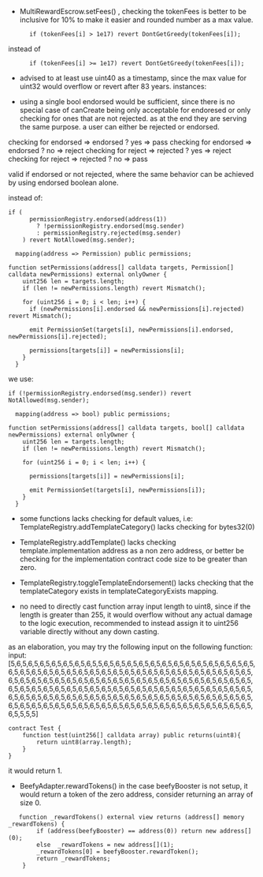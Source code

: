 - MultiRewardEscrow.setFees() , checking the tokenFees is better to be inclusive for 10% to make it easier and rounded number as a max value.
```
      if (tokenFees[i] > 1e17) revert DontGetGreedy(tokenFees[i]);

```
instead of 
```
      if (tokenFees[i] >= 1e17) revert DontGetGreedy(tokenFees[i]);

```
- advised to at least use uint40 as a timestamp, since the max value for uint32 would overflow or revert after 83 years.
instances:

- using a single bool endorsed would be sufficient, since there is no special case of canCreate being only acceptable for endoresed or only checking for ones that are not rejected. as at the end they are serving the same purpose. a user can either be rejected or endorsed.

checking for endorsed => endorsed ? yes => pass
checking for endorsed => endorsed ? no => reject
checking for reject => rejected ? yes => reject
checking for reject => rejected ? no => pass

valid if endorsed or not rejected, where the same behavior can be achieved by using endorsed boolean alone.

instead of:
```
if (
      permissionRegistry.endorsed(address(1))
        ? !permissionRegistry.endorsed(msg.sender)
        : permissionRegistry.rejected(msg.sender)
    ) revert NotAllowed(msg.sender);
```
```
  mapping(address => Permission) public permissions;

function setPermissions(address[] calldata targets, Permission[] calldata newPermissions) external onlyOwner {
    uint256 len = targets.length;
    if (len != newPermissions.length) revert Mismatch();

    for (uint256 i = 0; i < len; i++) {
      if (newPermissions[i].endorsed && newPermissions[i].rejected) revert Mismatch();

      emit PermissionSet(targets[i], newPermissions[i].endorsed, newPermissions[i].rejected);

      permissions[targets[i]] = newPermissions[i];
    }
  }
```
we use:
```
if (!permissionRegistry.endorsed(msg.sender)) revert NotAllowed(msg.sender);
```

```
  mapping(address => bool) public permissions;

function setPermissions(address[] calldata targets, bool[] calldata newPermissions) external onlyOwner {
    uint256 len = targets.length;
    if (len != newPermissions.length) revert Mismatch();

    for (uint256 i = 0; i < len; i++) {

      permissions[targets[i]] = newPermissions[i];

      emit PermissionSet(targets[i], newPermissions[i]);
    }
  }
```
- some functions lacks checking for default values, i.e: TemplateRegistry.addTemplateCategory() lacks checking for bytes32(0)

- TemplateRegistry.addTemplate() lacks checking template.implementation address as a non zero address, or better be checking for the implementation contract code size to be greater than zero.

- TemplateRegistry.toggleTemplateEndorsement() lacks checking that the templateCategory exists in templateCategoryExists mapping.

- no need to directly cast function array input length to uint8, since if the length is greater than 255, it would overflow without any actual damage to the logic execution, recommended to instead assign it to uint256 variable directly without any down casting.

as an elaboration, you may try the following input on the following function:
input: [5,6,5,6,5,6,5,6,5,6,5,6,5,6,5,5,6,5,6,5,6,5,6,5,6,5,6,5,6,5,6,5,6,5,6,5,6,5,6,5,6,5,6,5,6,5,6,5,6,5,6,5,6,5,6,5,6,5,6,5,6,5,6,5,6,5,6,5,6,5,6,5,6,5,6,5,6,5,6,5,6,5,6,5,6,5,6,5,6,5,6,5,6,5,6,5,6,5,6,5,6,5,6,5,6,5,6,5,6,5,6,5,6,5,6,5,6,5,6,5,6,5,6,5,6,5,6,5,6,5,6,5,6,5,6,5,6,5,6,5,6,5,6,5,6,5,6,5,6,5,6,5,6,5,6,5,6,5,6,5,6,5,6,5,6,5,6,5,6,5,6,5,6,5,6,5,6,5,6,5,6,5,6,5,6,5,6,5,6,5,6,5,6,5,6,5,6,5,6,5,6,5,6,5,6,5,6,5,6,5,6,5,6,5,6,5,6,5,6,5,6,5,6,5,6,5,6,5,6,5,6,5,6,5,6,5,6,5,6,5,6,5,6,5,6,5,6,5,6,5,6,5,6,5,5,5,5]

```
contract Test {
    function test(uint256[] calldata array) public returns(uint8){
        return uint8(array.length);
    }
}
```
it would return 1.

- BeefyAdapter.rewardTokens() in the case beefyBooster is not setup, it would return a token of the zero address, consider returning an array of size 0.
```
   function _rewardTokens() external view returns (address[] memory _rewardTokens) {
        if (address(beefyBooster) == address(0)) return new address[](0);
        else  _rewardTokens = new address[](1);
        _rewardTokens[0] = beefyBooster.rewardToken();
        return _rewardTokens;
    }
```
